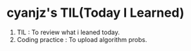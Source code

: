 # cyanjz's TIL(Today I Learned)
1. TIL : To review what i leaned today.
2. Coding practice : To upload algorithm probs.